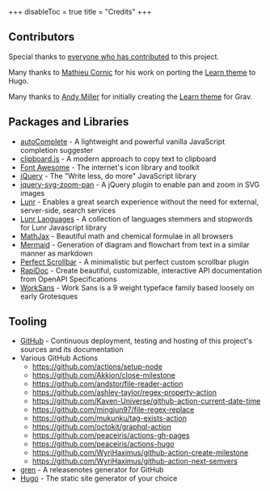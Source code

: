 +++
disableToc = true
title = "Credits"
+++

## Contributors

Special thanks to [everyone who has contributed](https://github.com/McShelby/hugo-theme-relearn/graphs/contributors) to this project.

Many thanks to [Mathieu Cornic](https://github.com/matcornic) for his work on porting the [Learn theme](https://github.com/matcornic/hugo-theme-learn) to Hugo.

Many thanks to [Andy Miller](https://github.com/rhukster) for initially creating the [Learn theme](https://github.com/getgrav/grav-theme-learn2) for Grav.

## Packages and Libraries

- [autoComplete](https://github.com/Pixabay/JavaScript-autoComplete) - A lightweight and powerful vanilla JavaScript completion suggester
- [clipboard.js](https://clipboardjs.com) - A modern approach to copy text to clipboard
- [Font Awesome](https://fontawesome.com) - The internet's icon library and toolkit
- [jQuery](https://jquery.com) - The "Write less, do more" JavaScript library
- [jquery-svg-zoom-pan](https://github.com/DanielHoffmann/jquery-svg-pan-zoom) - A jQuery plugin to enable pan and zoom in SVG images
- [Lunr](https://lunrjs.com) - Enables a great search experience without the need for external, server-side, search services
- [Lunr Languages](https://github.com/MihaiValentin/lunr-languages) - A collection of languages stemmers and stopwords for Lunr Javascript library
- [MathJax](https://mathjax.org/) - Beautiful math and chemical formulae in all browsers
- [Mermaid](https://mermaid-js.github.io/mermaid) - Generation of diagram and flowchart from text in a similar manner as markdown
- [Perfect Scrollbar](https://perfectscrollbar.com) - A minimalistic but perfect custom scrollbar plugin
- [RapiDoc](https://mrin9.github.io/RapiDoc) - Create beautiful, customizable, interactive API documentation from OpenAPI Specifications
- [WorkSans](https://weiweihuanghuang.github.io/Work-Sans/) - Work Sans is a 9 weight typeface family based loosely on early Grotesques

## Tooling

- [GitHub](https://github.com) - Continuous deployment, testing and hosting of this project's sources and its documentation
- Various GitHub Actions
  - https://github.com/actions/setup-node
  - https://github.com/Akkjon/close-milestone
  - https://github.com/andstor/file-reader-action
  - https://github.com/ashley-taylor/regex-property-action
  - https://github.com/Kaven-Universe/github-action-current-date-time
  - https://github.com/mingjun97/file-regex-replace
  - https://github.com/mukunku/tag-exists-action
  - https://github.com/octokit/graphql-action
  - https://github.com/peaceiris/actions-gh-pages
  - https://github.com/peaceiris/actions-hugo
  - https://github.com/WyriHaximus/github-action-create-milestone
  - https://github.com/WyriHaximus/github-action-next-semvers
- [gren](https://github.com/github-tools/github-release-notes) - A releasenotes generator for GitHub
- [Hugo](https://gohugo.io/) - The static site generator of your choice
